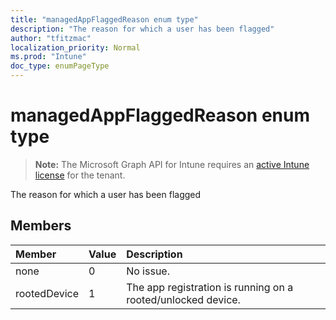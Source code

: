 ```yaml
---
title: "managedAppFlaggedReason enum type"
description: "The reason for which a user has been flagged"
author: "tfitzmac"
localization_priority: Normal
ms.prod: "Intune"
doc_type: enumPageType
---
```


# managedAppFlaggedReason enum type

> **Note:** The Microsoft Graph API for Intune requires an [active Intune license](https://go.microsoft.com/fwlink/?linkid=839381) for the tenant.

The reason for which a user has been flagged

## Members
|Member|Value|Description|
|:---|:---|:---|
|none|0|No issue.|
|rootedDevice|1|The app registration is running on a rooted/unlocked device.|



